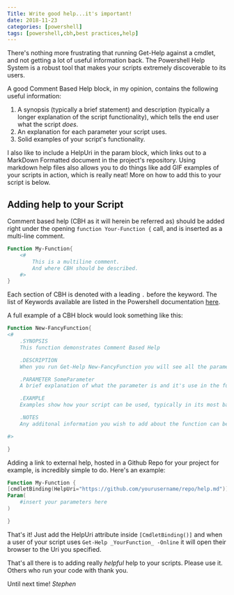 ```yaml
---
Title: Write good help...it's important!
date: 2018-11-23
categories: [powershell]
tags: [powershell,cbh,best practices,help]
---
```


There's nothing more frustrating that running Get-Help against a cmdlet, and not getting a lot of useful information back. The Powershell Help System is a robust tool that makes your scripts extremely discoverable to its users.

A good Comment Based Help block, in my opinion, contains the following useful information:

1. A synopsis (typically a brief statement) and description (typically a longer explanation of the script functionality), which tells the end user what the script _does_.
2. An explanation for each parameter your script uses.
3. Solid examples of your script's functionality.

I also like to include a HelpUri in the param block, which links out to a MarkDown Formatted document in the project's repository. Using markdown help files also allows you to do things like add GIF examples of your scripts in action, which is really neat! More on how to add this to your script is below.

## Adding help to your Script

Comment based help (CBH as it will herein be referred as) should be added right under the opening `function Your-Function {` call, and is inserted as a multi-line comment.

```powershell
Function My-Function{
    <#
        This is a multiline comment.
        And where CBH should be described.
    #>
}
```

Each section of CBH is denoted with a leading `.` before the keyword. The list of Keywords available are listed in the Powershell documentation [here](https://docs.microsoft.com/en-us/powershell/module/microsoft.powershell.core/about/about_comment_based_help?view=powershell-6#comment-based-help-keywords).

A full example of a CBH block would look something like this:

```powershell
Function New-FancyFunction{
<#
    .SYNOPSIS
    This function demonstrates Comment Based Help

    .DESCRIPTION
    When you run Get-Help New-FancyFunction you will see all the parameters and other information available to you when you use the Function.

    .PARAMETER SomeParameter
    A brief explanation of what the parameter is and it's use in the function. Add a declaration for each Parameter your script uses.

    .EXAMPLE 
    Examples show how your script can be used, typically in its most basic form, and then a few other examples which use more parameters, or how to leverage it with the pipeline.

    .NOTES
    Any additonal information you wish to add about the function can be added in the Notes field.

#>

}
```

Adding a link to external help, hosted in a Github Repo for your project for example, is incredibly simple to do. Here's an example:

```powershell
Function My-Function {
[cmdletBinding(HelpUri="https://github.com/yourusername/repo/help.md")]
Param(
    #insert your parameters here
)

}
```

That's it! Just add the HelpUri attribute inside `[CmdletBinding()]` and when a user of your script uses `Get-Help _YourFunction_ -Online` it will open their browser to the Uri you specified.

That's all there is to adding really _helpful_ help to your scripts. Please use it. Others who run your code with thank you.

Until next time!
_Stephen_